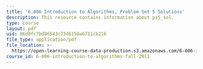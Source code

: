 ```yaml
---
title: '6.006 Introduction to Algorithms, Problem Set 5 Solutions'
description: This resource contains information about ps5_sol.
type: course
layout: pdf
uid: 86d0fc7bd86543c73d6158a6711cb216
file_type: application/pdf
file_location: >-
  https://open-learning-course-data-production.s3.amazonaws.com/6-006-introduction-to-algorithms-fall-2011/86d0fc7bd86543c73d6158a6711cb216_MIT6_006F11_ps5_sol.pdf
course_id: 6-006-introduction-to-algorithms-fall-2011
---
```

